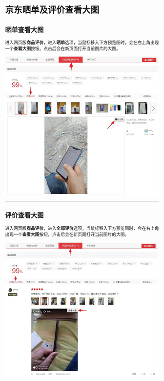 # 京东晒单及评价查看大图

## 晒单查看大图

进入网页版**商品评价**，进入**晒单**选项，当鼠标移入下方预览图时，会在右上角出现一个**查看大图**按钮。点击后会在新页面打开当前图片的大图。

![晒单查看大图](01.jpg)

------

## 评价查看大图

进入网页版**商品评价**，进入**全部评价**选项，当鼠标移入下方预览图时，会在右上角出现一个**查看大图**按钮。点击后会在新页面打开当前图片的大图。

![评价查看大图](02.jpg)